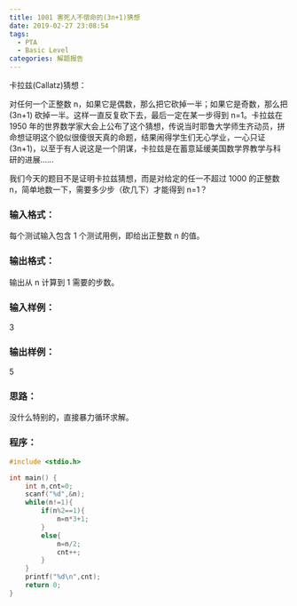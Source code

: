 ```yaml
---
title: 1001 害死人不偿命的(3n+1)猜想
date: 2019-02-27 23:08:54
tags:
  - PTA
  - Basic Level
categories: 解题报告
---
```


卡拉兹(Callatz)猜想：

对任何一个正整数 n，如果它是偶数，那么把它砍掉一半；如果它是奇数，那么把 (3n+1) 砍掉一半。这样一直反复砍下去，最后一定在某一步得到 n=1。卡拉兹在 1950 年的世界数学家大会上公布了这个猜想，传说当时耶鲁大学师生齐动员，拼命想证明这个貌似很傻很天真的命题，结果闹得学生们无心学业，一心只证 (3n+1)，以至于有人说这是一个阴谋，卡拉兹是在蓄意延缓美国数学界教学与科研的进展……

我们今天的题目不是证明卡拉兹猜想，而是对给定的任一不超过 1000 的正整数 n，简单地数一下，需要多少步（砍几下）才能得到 n=1？

### 输入格式：
每个测试输入包含 1 个测试用例，即给出正整数 n 的值。

### 输出格式：
输出从 n 计算到 1 需要的步数。

### 输入样例：
3
### 输出样例：
5

### 思路：
没什么特别的，直接暴力循环求解。

### 程序：
```c
#include <stdio.h>

int main() {
    int n,cnt=0;
    scanf("%d",&n);
    while(n!=1){
        if(n%2==1){
            n=n*3+1;
        }
        else{
            n=n/2;
            cnt++;
        }
    }
    printf("%d\n",cnt);
    return 0;
}
```